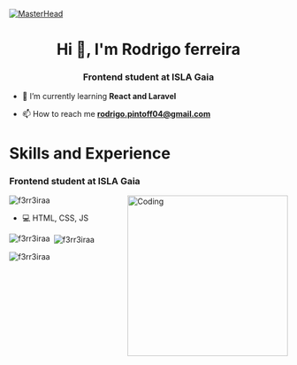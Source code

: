 [![MasterHead](http://i.imgur.com/Uoy4Jumh.gif)](https://rishavchanda.io)
<h1 align="center">Hi 👋, I'm Rodrigo ferreira</h1>
<h3 align="center">Frontend student at ISLA Gaia</h3>

- 🌱 I’m currently learning **React and Laravel**

- 📫 How to reach me **rodrigo.pintoff04@gmail.com**
  
<h1 align="left">Skills and Experience</h1>
<h3 align="left">Frontend student at ISLA Gaia</h3>

<img align="right" alt="Coding" width="290" src="https://i0.wp.com/www.linuxlinks.com/wp-content/uploads/2018/06/200w-ascii.gif?resize=750%2C857&ssl=1">

<p align="left"> <img src="https://komarev.com/ghpvc/?username=f3rr3iraa&label=Profile%20views&color=0e75b6&style=flat" alt="f3rr3iraa" /> </p>

- 💻 HTML, CSS, JS


<p><img align="left" src="https://github-readme-stats.vercel.app/api/top-langs?username=f3rr3iraa&show_icons=true&locale=en&layout=compact" alt="f3rr3iraa" /></p>

<p>&nbsp;<img align="center" src="https://github-readme-stats.vercel.app/api?username=f3rr3iraa&show_icons=true&locale=en" alt="f3rr3iraa" /></p>

<p><img align="center" src="https://github-readme-streak-stats.herokuapp.com/?user=f3rr3iraa&" alt="f3rr3iraa" /></p>
